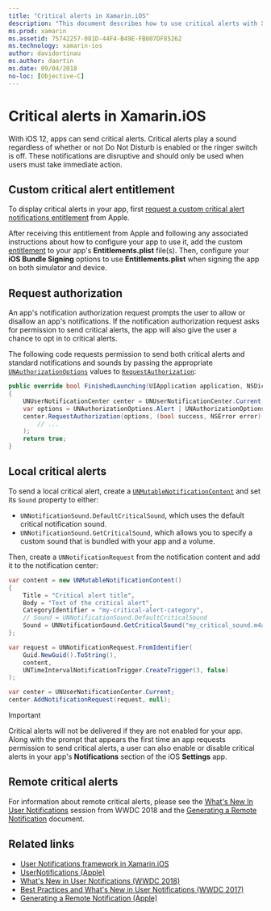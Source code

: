 ```yaml
---
title: "Critical alerts in Xamarin.iOS"
description: "This document describes how to use critical alerts with Xamarin.iOS. Critical alerts, introduced with iOS 12, are disruptive notifications that play a sound regardless of whether Do Not Disturb is on or the ringer switch is off."
ms.prod: xamarin
ms.assetid: 75742257-081D-44F4-B49E-FB807DF85262
ms.technology: xamarin-ios
author: davidortinau
ms.author: daortin
ms.date: 09/04/2018
no-loc: [Objective-C]
---
```

# Critical alerts in Xamarin.iOS

With iOS 12, apps can send critical alerts. Critical alerts play a sound
regardless of whether or not Do Not Disturb is enabled or the ringer
switch is off. These notifications are disruptive and should only be used
when users must take immediate action.

## Custom critical alert entitlement

To display critical alerts in your app, first
[request a custom critical alert notifications entitlement](https://developer.apple.com/contact/request/notifications-critical-alerts-entitlement/)
from Apple.

After receiving this entitlement from Apple and following any associated
instructions about how to configure your app to use it, add the custom
[entitlement](~/ios/deploy-test/provisioning/entitlements.md) to your app's
**Entitlements.plist** file(s). Then, configure your **iOS Bundle Signing**
options to use **Entitlements.plist** when signing the app on both simulator
and device.

## Request authorization

An app's notification authorization request prompts the user to allow or
disallow an app's notifications. If the notification authorization request
asks for permission to send critical alerts, the app will also give the user
a chance to opt in to critical alerts.

The following code requests permission to send both critical alerts and
standard notifications and sounds by passing the appropriate
[`UNAuthorizationOptions`](xref:UserNotifications.UNAuthorizationOptions)
values to
[`RequestAuthorization`](xref:UserNotifications.UNUserNotificationCenter.RequestAuthorization*):

```csharp
public override bool FinishedLaunching(UIApplication application, NSDictionary launchOptions)
{
    UNUserNotificationCenter center = UNUserNotificationCenter.Current;
    var options = UNAuthorizationOptions.Alert | UNAuthorizationOptions.Sound | UNAuthorizationOptions.CriticalAlert;
    center.RequestAuthorization(options, (bool success, NSError error) => {
        // ...
    );
    return true;
}
```

## Local critical alerts

To send a local critical alert, create a
[`UNMutableNotificationContent`](xref:UserNotifications.UNMutableNotificationContent)
and set its `Sound` property to either:

- `UNNotificationSound.DefaultCriticalSound`, which uses the default
critical notification sound.
- `UNNotificationSound.GetCriticalSound`, which allows you to specify a
custom sound that is bundled with your app and a volume.

Then, create a `UNNotificationRequest` from the notification content and
add it to the notification center:

```csharp
var content = new UNMutableNotificationContent()
{
    Title = "Critical alert title",
    Body = "Text of the critical alert",
    CategoryIdentifier = "my-critical-alert-category",
    // Sound = UNNotificationSound.DefaultCriticalSound
    Sound = UNNotificationSound.GetCriticalSound("my_critical_sound.m4a", 1.0f)
};

var request = UNNotificationRequest.FromIdentifier(
    Guid.NewGuid().ToString(),
    content,
    UNTimeIntervalNotificationTrigger.CreateTrigger(3, false)
);

var center = UNUserNotificationCenter.Current;
center.AddNotificationRequest(request, null);
```

> [!IMPORTANT]
> Critical alerts will not be delivered if they are not enabled for your
> app. Along with the prompt that appears the first time an app requests
> permission to send critical alerts, a user can also enable or disable
> critical alerts in your app's **Notifications** section of the iOS
> **Settings** app.

## Remote critical alerts

For information about remote critical alerts, please see the
[What's New In User Notifications](https://developer.apple.com/videos/play/wwdc2018/710/)
session from WWDC 2018 and the
[Generating a Remote Notification](https://developer.apple.com/documentation/usernotifications/setting_up_a_remote_notification_server/generating_a_remote_notification)
document.

## Related links

- [User Notifications framework in Xamarin.iOS](~/ios/platform/user-notifications/index.md)
- [UserNotifications (Apple)](https://developer.apple.com/documentation/usernotifications?language=objc)
- [What's New in User Notifications (WWDC 2018)](https://developer.apple.com/videos/play/wwdc2018/710/)
- [Best Practices and What's New in User Notifications (WWDC 2017)](https://developer.apple.com/videos/play/wwdc2017/708/)
- [Generating a Remote Notification (Apple)](https://developer.apple.com/documentation/usernotifications/setting_up_a_remote_notification_server/generating_a_remote_notification)
